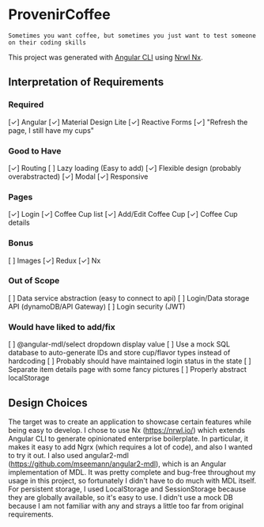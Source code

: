 # ProvenirCoffee
`Sometimes you want coffee, but sometimes you just want to test someone on their coding skills`

This project was generated with [Angular CLI](https://github.com/angular/angular-cli) using [Nrwl Nx](https://nrwl.io/nx).

## Interpretation of Requirements

### Required
[✓] Angular
[✓] Material Design Lite
[✓] Reactive Forms
[✓] "Refresh the page, I still have my cups"

### Good to Have
[✓] Routing
[ ] Lazy loading (Easy to add)
[✓] Flexible design (probably overabstracted)
[✓] Modal
[✓] Responsive

### Pages
[✓] Login
[✓] Coffee Cup list
[✓] Add/Edit Coffee Cup
[✓] Coffee Cup details

### Bonus
[ ] Images
[✓] Redux
[✓] Nx

### Out of Scope
[ ] Data service abstraction (easy to connect to api)
[ ] Login/Data storage API (dynamoDB/API Gateway)
[ ] Login security (JWT)

### Would have liked to add/fix
[ ] @angular-mdl/select dropdown display value
[ ] Use a mock SQL database to auto-generate IDs and store cup/flavor types instead of hardcoding
[ ] Probably should have maintained login status in the state
[ ] Separate item details page with some fancy pictures
[ ] Properly abstract localStorage

## Design Choices
The target was to create an application to showcase certain features while being easy to develop.  I chose to use Nx (https://nrwl.io/) which extends Angular CLI to generate opinionated enterprise boilerplate.  In particular, it makes it easy to add Ngrx (which requires a lot of code), and also I wanted to try it out.  I also used angular2-mdl (https://github.com/mseemann/angular2-mdl), which is an Angular implementation of MDL.  It was pretty complete and bug-free throughout my usage in this project, so fortunately I didn't have to do much with MDL itself.  For persistent storage, I used LocalStorage and SessionStorage because they are globally available, so it's easy to use.  I didn't use a mock DB because I am not familiar with any and strays a little too far from original requirements.